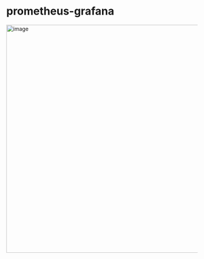 # prometheus-grafana

<img width="800" height="600" alt="image" src="https://github.com/user-attachments/assets/8a5eeb0b-317c-43d7-8f87-eac6d4221e10" />
